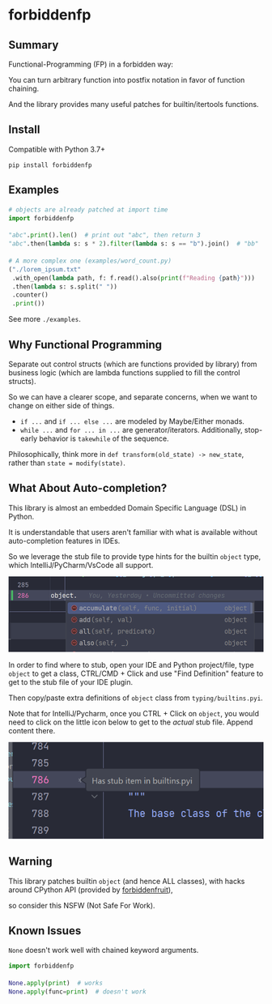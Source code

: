 # forbiddenfp

## Summary

Functional-Programming (FP) in a forbidden way:

You can turn arbitrary function into postfix notation in favor of function chaining.

And the library provides many useful patches for builtin/itertools functions.

## Install

Compatible with Python 3.7+

```shell
pip install forbiddenfp
```

## Examples

```python
# objects are already patched at import time
import forbiddenfp

"abc".print().len()  # print out "abc", then return 3
"abc".then(lambda s: s * 2).filter(lambda s: s == "b").join()  # "bb"

# A more complex one (examples/word_count.py)
("./lorem_ipsum.txt"
 .with_open(lambda path, f: f.read().also(print(f"Reading {path}")))
 .then(lambda s: s.split(" "))
 .counter()
 .print())

```

See more `./examples`.

## Why Functional Programming

Separate out control structs (which are functions provided by library) from business logic (which are lambda functions
supplied to fill the control structs).

So we can have a clearer scope, and separate concerns, when we want to change on either side of things.

- `if ...` and `if ... else ...` are modeled by Maybe/Either monads.
- `while ...` and `for ... in ...` are generator/iterators. Additionally, stop-early behavior is `takewhile` of the
  sequence.

Philosophically, think more in `def transform(old_state) -> new_state`, rather than `state = modify(state)`.

## What About Auto-completion?

This library is almost an embedded Domain Specific Language (DSL) in Python.

It is understandable that users aren't familiar with what is available without auto-completion features in IDEs.

So we leverage the stub file to provide type hints for the builtin `object` type, which IntelliJ/PyCharm/VsCode all support.

![img_1.png](img_1.png)

In order to find where to stub, open your IDE and Python project/file, type `object` to get a class, CTRL/CMD + Click and use
"Find Definition" feature to get to the stub file of your IDE plugin.

Then copy/paste extra definitions of `object` class from `typing/builtins.pyi`.

Note that for IntelliJ/Pycharm, once you CTRL + Click on `object`, you would need to click on the little icon below
to get to the *actual* stub file. Append content there.

![img.png](img.png)

## Warning

This library patches builtin `object` (and hence ALL classes),
with hacks around CPython API (provided by [forbiddenfruit](https://github.com/clarete/forbiddenfruit)),

so consider this NSFW (Not Safe For Work).

## Known Issues

`None` doesn't work well with chained keyword arguments.

```python
import forbiddenfp

None.apply(print)  # works
None.apply(func=print)  # doesn't work
```
